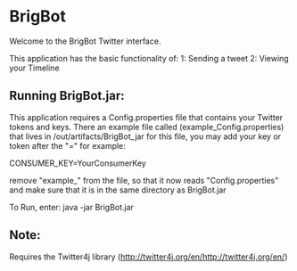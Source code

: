 # BrigBot

Welcome to the BrigBot Twitter interface. 

This application has the basic functionality of:
1: Sending a tweet
2: Viewing your Timeline

## Running BrigBot.jar:

This application requires a Config.properties file that contains your Twitter tokens and keys.
There an example file called (example_Config.properties) that lives in /out/artifacts/BrigBot_jar
for this file, you may add your key or token after the "=" for example:

CONSUMER_KEY=YourConsumerKey

remove "example_" from the file, so that it now reads "Config.properties" and make sure that it is in the same directory
as BrigBot.jar

To Run, enter:
java -jar BrigBot.jar

## Note:

Requires the Twitter4j library (http://twitter4j.org/en/http://twitter4j.org/en/)
